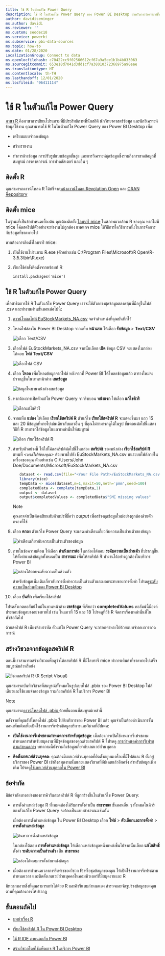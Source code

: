 ```yaml
---
title: ใช้ R ในตัวแก้ไข Power Query
description: ใช้ R ในตัวแก้ไข Power Query ของ Power BI Desktop สำหรับการวิเคราะห์ขั้นสูง
author: davidiseminger
ms.author: davidi
ms.reviewer: ''
ms.custom: seodec18
ms.service: powerbi
ms.subservice: pbi-data-sources
ms.topic: how-to
ms.date: 01/28/2020
LocalizationGroup: Connect to data
ms.openlocfilehash: c70422cc9f02566612cf67a9a5ee1b1b4b033063
ms.sourcegitcommit: 653e18d7041d3dd1cf7a38010372366975a98eae
ms.translationtype: HT
ms.contentlocale: th-TH
ms.lasthandoff: 12/01/2020
ms.locfileid: "96411114"
---
```

# <a name="use-r-in-power-query-editor"></a>ใช้ R ในตัวแก้ไข Power Query

[ภาษา R ](https://mran.microsoft.com/documents/what-is-r) คือภาษาการเขียนโปรแกรมที่มีประสิทธิภาพที่นักสถิติ นักวิทยาศาสตร์ข้อมูล และนักวิเคราะห์ข้อมูลใช้งาน คุณสามารถใช้ R ในในตัวแก้ไข Power Query ของ Power BI Desktop เพื่อ:

* เตรียมแบบจำลองข้อมูล

* สร้างรายงาน

* ทำการล้างข้อมูล การปรับรูปแบบข้อมูลขั้นสูง และการวิเคราะห์ชุดข้อมูลซึ่งรวมถึงการขาดข้อมูลที่สมบูรณ์ การคาดการณ์ การทำคลัสเตอร์ และอื่น ๆ  

## <a name="install-r"></a>ติดตั้ง R

คุณสามารถดาวน์โหลด R ได้ฟรีจาก[หน้าดาวน์โหลด Revolution Open](https://mran.revolutionanalytics.com/download/) และ [CRAN Repository](https://cran.r-project.org/bin/windows/base/)

## <a name="install-mice"></a>ติดตั้ง mice

ในฐานะที่เป็นข้อกำหนดเบื้องต้น คุณต้องติดตั้ง [ไลบรารี mice](https://www.rdocumentation.org/packages/mice/versions/3.5.0/topics/mice) ในสภาพแวดล้อม R ของคุณ หากไม่มี mice โค้ดสคริปต์ตัวอย่างจะทำงานไม่ถูกต้อง แพคเกจ mice ใช้วิธีการใดวิธีการหนึ่งในการจัดการกับข้อมูลที่ขาดหายไป

หากต้องการติดตั้งไลบรารี mice:

1. เปิดใช้งานโปรแกรม R.exe (ตัวอย่างเช่น C:\Program Files\Microsoft\R Open\R-3.5.3\bin\R.exe)  

2. เรียกใช้คำสั่งติดตั้งจากพร้อมท์ R:

   ``` 
   install.packages('mice') 
   ```

## <a name="use-r-in-power-query-editor"></a>ใช้ R ในตัวแก้ไข Power Query

เพื่อสาธิตการใช้ R ในตัวแก้ไข Power Query เราจะใช้ตัวอย่างชุดข้อมูลตลาดหุ้นที่มีอยู่ในไฟล์ .csv และทำงานผ่านขั้นตอนต่อไปนี้:

1. [ดาวน์โหลดไฟล์ EuStockMarkets_NA.csv](https://download.microsoft.com/download/F/8/A/F8AA9DC9-8545-4AAE-9305-27AD1D01DC03/EuStockMarkets_NA.csv) จดจำตำแหน่งที่คุณบันทึกไว้

1. โหลดไฟล์ลงใน Power BI Desktop จากแท็บ **หน้าแรก** ให้เลือก **รับข้อมูล** > **Text/CSV**

   ![เลือก Text/CSV](media/desktop-r-in-query-editor/r-in-query-editor_1.png)

1. เลือกไฟล์ EuStockMarkets_NA.csv จากนั้นเลือก **เปิด** ข้อมูล CSV จะแสดงในกล่องโต้ตอบ **ไฟล์ Text/CSV**

   ![เลือกไฟล์ CSV](media/desktop-r-in-query-editor/r-in-query-editor_2.png)

1. เลือก **โหลด** เพื่อโหลดข้อมูลจากไฟล์ หลังจากที่ Power BI ได้โหลดข้อมูลแล้ว ตารางใหม่จะปรากฏขึ้นในบานหน้าต่าง **เขตข้อมูล**

   ![ข้อมูลในบานหน้าต่างเขตข้อมูล](media/desktop-r-in-query-editor/r-in-query-editor_3.png)

1. หากต้องการเปิดตัวแก้ไข Power Query จากริบบอน **หน้าแรก** ให้เลือก **แก้ไขคิวรี**

   ![เลือกแก้ไขคิวรี](media/desktop-r-in-query-editor/r-in-query-editor_4.png)

1. จากแท็บ **แปลง** ให้เลือก **เรียกใช้สคริปต์ R** ตัวแก้ไข **เรียกใช้สคริปต์ R** จะแสดงขึ้นมา แถว 15 และ 20 มีข้อมูลที่หายไปเช่นเดียวกับแถวอื่น ๆ ที่คุณไม่สามารถดูได้ในรูป ขั้นตอนต่อไปนี้แสดงวิธีที่ R สามารถใส่ข้อมูลในแถวเหล่านั้นให้สมบูรณ์

   ![เลือก เรียกใช้สคริปต์ R](media/desktop-r-in-query-editor/r-in-query-editor_5d.png)

1. สำหรับตัวอย่างนี้ ให้ใส่โค้ดสคริปต์ต่อไปนี้ในกล่อง **สคริปต์t** ของหน้าต่าง **เรียกใช้สคริปต์ R** แทนที่ *&lt;พาธไฟล์ของคุณ&gt;* ด้วยพาธไปยัง EuStockMarkets_NA.csv บนระบบไฟล์ภายในเครื่องของคุณ ตัวอย่างเช่น C:/Users/John Doe/Documents/Microsoft/EuStockMarkets_NA.csv

    ```r
       dataset <- read.csv(file="<Your File Path>/EuStockMarkets_NA.csv", header=TRUE, sep=",")
       library(mice)
       tempData <- mice(dataset,m=1,maxit=50,meth='pmm',seed=100)
       completedData <- complete(tempData,1)
       output <- dataset
       output$completedValues <- completedData$"SMI missing values"
    ```

    > [!NOTE]
    > คุณอาจจำเป็นต้องเขียนทับตัวแปรที่ชื่อว่า *output* เพื่อสร้างชุดข้อมูลใหม่อย่างถูกต้องด้วยตัวกรองที่ใช้

7. เลือก **ตกลง** ตัวแก้ไข Power Query จะแสดงคำเตือนเกี่ยวกับความเป็นส่วนตัวของข้อมูล

   ![คำเตือนเกี่ยวกับความเป็นส่วนตัวของข้อมูล](media/desktop-r-in-query-editor/r-in-query-editor_6.png)
8. ภายในข้อความเตือน ให้เลือก **ดำเนินการต่อ** ในกล่องโต้ตอบ **ระดับความเป็นส่วนตัว** ที่ปรากฏขึ้น ให้ตั้งค่าแหล่งข้อมูลทั้งหมดเป็น **สาธารณะ** เพื่อให้สคริปต์ R ทำงานได้อย่างถูกต้องในบริการ Power BI 

   ![กล่องโต้ตอบระดับความเป็นส่วนตัว](media/desktop-r-in-query-editor/r-in-query-editor_7.png)

   สำหรับข้อมูลเพิ่มเติมเกี่ยวกับการตั้งค่าความเป็นส่วนตัวและผลกระทบของการตั้งค่า โปรดดู[ระดับความเป็นส่วนตัวของ Power BI Desktop](../admin/desktop-privacy-levels.md)

 9. เลือก **บันทึก** เพื่อเรียกใช้สคริปต์ 

   โปรดสังเกตคอลัมน์ใหม่ในบานหน้าต่าง **เขตข้อมูล** ที่เรียกว่า **completedValues** คอลัมน์นี้มีองค์ประกอบข้อมูลบางอย่างหายไป เช่น ในแถวที่ 15 และ 18 โปรดดูที่วิธี R จัดการเรื่องเหล่านั้นที่ในหัวข้อถัดไป

   ด้วยสคริปต์ R เพียงห้าบรรทัด ตัวแก้ไข Power Query จะกรอกค่าหายไปด้วยแบบจำลองการคาดการณ์

## <a name="create-visuals-from-r-script-data"></a>สร้างวิชวลจากข้อมูลสคริปต์ R

ตอนนี้เราสามารถสร้างวิชวลเพื่อดูว่าโค้ดสคริปต์ R ที่มีไลบรารี mice ทำการเติมค่าที่ขาดหายไปเสร็จสมบูรณ์แล้วหรือยัง

![วิชวลสคริปต์ R (R Script Visual)](media/desktop-r-in-query-editor/r-in-query-editor_8a.png)

คุณสามารถบันทึกวิชวลที่สมบูรณ์ทั้งหมดในรูปแบบไฟล์ .pbix ของ Power BI Desktop ไฟล์เดียวและใช้แบบจำลองข้อมูล รวมถึงสคริปต์ R ในบริการ Power BI

> [!NOTE]
> คุณสามารถ[ดาวน์โหลดไฟล์ .pbix ](https://download.microsoft.com/download/F/8/A/F8AA9DC9-8545-4AAE-9305-27AD1D01DC03/Complete%20Values%20with%20R%20in%20PQ.pbix)ด้วยขั้นตอนที่สมบูรณ์เหล่านี้

หลังจากที่คุณอัปโหลดไฟล์ .pbix ไปยังบริการของ Power BI แล้ว คุณจำเป็นต้องดำเนินการขั้นตอนเพิ่มเติมเพื่อเปิดใช้งานการรีเฟรชข้อมูลบริการและวิชวลที่อัปเดต:  

* **เปิดใช้งานการรีเฟรชตามกำหนดการสำหรับชุดข้อมูล**: เมื่อต้องการเปิดใช้งานการรีเฟรชตามกำหนดการสำหรับสมุดงานที่มีชุดข้อมูลของคุณด้วยสคริปต์ R โปรดดู [การกำหนดค่าการรีเฟรชตามกำหนดการ](refresh-scheduled-refresh.md) บทความนี้ยังรวมถึงข้อมูลเกี่ยวกับเกตเวย์ส่วนบุคคล

* **ติดตั้งเกตเวย์ส่วนบุคคล**: คุณต้องมีเกตเวย์ส่วนบุคคลที่ติดตั้งอยู่บนเครื่องที่มีไฟล์และ R ตั้งอยู่ บริการของ Power BI เข้าถึงสมุดงานนั้นและแสดงวิชวลที่อัปเดตแล้วอีกครั้ง สำหรับข้อมูลเพิ่มเติม โปรดดู[ใช้เกตเวย์ส่วนบุคคลใน Power BI](service-gateway-personal-mode.md)

## <a name="limitations"></a>ข้อจำกัด

มีข้อจำกัดบางอย่างของการคิวรีและสคริปต์ R ที่ถูกสร้างขึ้นในตัวแก้ไข Power Query:

* การตั้งค่าแหล่งข้อมูล R ทั้งหมดต้องได้รับการตั้งค่าเป็น **สาธารณะ** ขั้นตอนอื่น ๆ ทั้งหมดในคิวรีของตัวแก้ไข Power Query จะต้องเป็นแบบสาธารณะเช่นกัน 

   เมื่อต้องการตั้งค่าแหล่งข้อมูล ใน Power BI Desktop เลือก **ไฟล์** > **ตัวเลือกและการตั้งค่า** > **การตั้งค่าแหล่งข้อมูล**

   ![ค้นหาการตั้งค่าแหล่งข้อมูล](media/desktop-r-in-query-editor/r-in-query-editor_9.png)

   ในกล่องโต้ตอบ **การตั้งค่าแหล่งข้อมูล** ให้เลือกแหล่งข้อมูลหนึ่งแหล่งขึ้นไปจากนั้นเลือก **แก้ไขสิทธิ์** ตั้งค่า **ระดับความเป็นส่วนตัว** เป็น **สาธารณะ**

   ![กล่องโต้ตอบการตั้งค่าแหล่งข้อมูล](media/desktop-r-in-query-editor/r-in-query-editor_10.png)  
  
* เมื่อต้องการกำหนดเวลาการรีเฟรชของวิชวล R หรือชุดข้อมูลของคุณ ให้เปิดใช้งานการรีเฟรชตามกำหนดเวลา และติดตั้งเกตเวย์ส่วนบุคคลในคอมพิวเตอร์ที่มีสมุดงานและ R 

มีหลากหลายสิ่งที่คุณสามารถทำได้ด้วย R และคิวรีแบบกำหนดเอง สำรวจและจัดรูปร่างข้อมูลของคุณตามที่คุณต้องการให้ปรากฏ

## <a name="next-steps"></a>ขั้นตอนถัดไป

* [บทนำเรื่อง R](https://mran.microsoft.com/documents/what-is-r) 

* [เรียกใช้สคริปต์ R ใน Power BI Desktop](desktop-r-scripts.md) 

* [ใช้ R IDE ภายนอกกับ Power BI](desktop-r-ide.md) 

* [สร้างวิชวลโดยใช้แพ็คเกจ R ในบริการ Power BI](service-r-packages-support.md)
